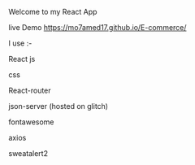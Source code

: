 
Welcome to my React App

live Demo 
https://mo7amed17.github.io/E-commerce/

I use :-

React js

css

React-router

json-server (hosted on glitch)

fontawesome

axios

sweatalert2

<img src="https://images.pexels.com/photos/11987710/pexels-photo-11987710.jpeg?auto=compress&cs=tinysrgb&w=600&lazy=load" alt="">

